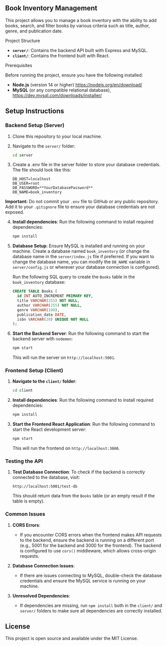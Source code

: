 
## Book Inventory Management

This project allows you to manage a book inventory with the ability to add books, search, and filter books by various criteria such as title, author, genre, and publication date.

Project Structure

- **`server/`**: Contains the backend API built with Express and MySQL.
- **`client/`**: Contains the frontend built with React.

Prerequisites

Before running the project, ensure you have the following installed:
- **Node.js** (version 14 or higher)  https://nodejs.org/en/download/ 
- **MySQL** (or any compatible relational database), https://dev.mysql.com/downloads/installer/ 

## Setup Instructions

### Backend Setup (Server)

1.	Clone this repository to your local machine.

2.	Navigate to the `server/` folder:
   	```bash
   	cd server
   	```
3.	Create a .env file in the server folder to store your database credentials. The file should look like this:
    ```env
    DB_HOST=localhost 
    DB_USER=root 
    DB_PASSWORD=**YourDatabasePassword**
    DB_NAME=book_inventory
    ```

**Important:** Do not commit your `.env` file to GitHub or any public repository. Add it to your `.gitignore` file to ensure your database credentials are not exposed.

4.	**Install dependencies**:
  	 Run the following command to install required dependencies:
   	```bash
   	npm install
   	```
5.	**Database Setup**:
   	Ensure MySQL is installed and running on your machine.
    Create a database named `book_inventory` (or change the database name in the `server/index.js` file if preferred. If you want to change the database name, you can modify the `DB_NAME` variable in `server/config.js` or wherever your database connection is configured).

    Run the following SQL query to create the `Books` table in the `book_inventory` database:
      	
    ```sql
    CREATE TABLE Books (
      id INT AUTO_INCREMENT PRIMARY KEY,
      title VARCHAR(255) NOT NULL,
      author VARCHAR(255) NOT NULL,
      genre VARCHAR(100),
      publication_date DATE,
      isbn VARCHAR(20) UNIQUE NOT NULL
    );
    ```

6.	**Start the Backend Server**:
   	Run the following command to start the backend server with `nodemon`:
   	```bash
  	npm start
   	```
   	This will run the server on `http://localhost:5001`.

### Frontend Setup (Client)

1.	**Navigate to the `client/` folder**:
   	```bash
   	cd client
   	```

2.	**Install dependencies**:
    Run the following command to install required dependencies:
    ```bash
    npm install
    ```

3.	**Start the Frontend React Application**:
    Run the following command to start the React development server:
    ```bash
    npm start
    ```
    This will run the frontend on `http://localhost:3000`.

### Testing the API

1. **Test Database Connection**:
   To check if the backend is correctly connected to the database, visit:
   ```
   http://localhost:5001/test-db
   ```
   This should return data from the `Books` table (or an empty result if the table is empty).


### Common Issues

1. **CORS Errors**:
   - If you encounter CORS errors when the frontend makes API requests to the backend, ensure the backend is running on a different port (e.g., 5001 for the backend and 3000 for the frontend). The backend is configured to use `cors()` middleware, which allows cross-origin requests.

2. **Database Connection Issues**:
   - If there are issues connecting to MySQL, double-check the database credentials and ensure the MySQL service is running on your machine.

3. **Unresolved Dependencies**:
   - If dependencies are missing, run `npm install` both in the `client/` and `server/` folders to make sure all dependencies are correctly installed.

## License

This project is open source and available under the MIT License.

